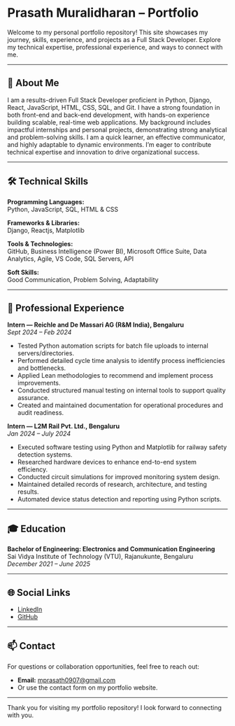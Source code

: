 # Prasath Muralidharan – Portfolio

Welcome to my personal portfolio repository! This site showcases my journey, skills, experience, and projects as a Full Stack Developer. Explore my technical expertise, professional experience, and ways to connect with me.

---

## 👋 About Me

I am a results-driven Full Stack Developer proficient in Python, Django, React, JavaScript, HTML, CSS, SQL, and Git. I have a strong foundation in both front-end and back-end development, with hands-on experience building scalable, real-time web applications. My background includes impactful internships and personal projects, demonstrating strong analytical and problem-solving skills. I am a quick learner, an effective communicator, and highly adaptable to dynamic environments. I’m eager to contribute technical expertise and innovation to drive organizational success.

---

## 🛠️ Technical Skills

**Programming Languages:**  
Python, JavaScript, SQL, HTML & CSS

**Frameworks & Libraries:**  
Django, Reactjs, Matplotlib

**Tools & Technologies:**  
GitHub, Business Intelligence (Power BI), Microsoft Office Suite, Data Analytics, Agile, VS Code, SQL Servers, API

**Soft Skills:**  
Good Communication, Problem Solving, Adaptability

---

## 💼 Professional Experience

**Intern — Reichle and De Massari AG (R&M India), Bengaluru**  
*Sept 2024 – Feb 2024*  
- Tested Python automation scripts for batch file uploads to internal servers/directories.
- Performed detailed cycle time analysis to identify process inefficiencies and bottlenecks.
- Applied Lean methodologies to recommend and implement process improvements.
- Conducted structured manual testing on internal tools to support quality assurance.
- Created and maintained documentation for operational procedures and audit readiness.

**Intern — L2M Rail Pvt. Ltd., Bengaluru**  
*Jan 2024 – July 2024*  
- Executed software testing using Python and Matplotlib for railway safety detection systems.
- Researched hardware devices to enhance end-to-end system efficiency.
- Conducted circuit simulations for improved monitoring system design.
- Maintained detailed records of research, architecture, and testing results.
- Automated device status detection and reporting using Python scripts.

---

## 🎓 Education

**Bachelor of Engineering: Electronics and Communication Engineering**  
Sai Vidya Institute of Technology (VTU), Rajanukunte, Bengaluru  
*December 2021 – June 2025*

---

## 🌐 Social Links

- [LinkedIn](https://www.linkedin.com/in/prasathm21/)
- [GitHub](https://github.com/prasath-m21)

---

## 📫 Contact

For questions or collaboration opportunities, feel free to reach out:

- **Email:** [mprasath0907@gmail.com](mailto:mprasath0907@gmail.com)
- Or use the contact form on my portfolio website.

---

Thank you for visiting my portfolio repository! I look forward to connecting with you.
